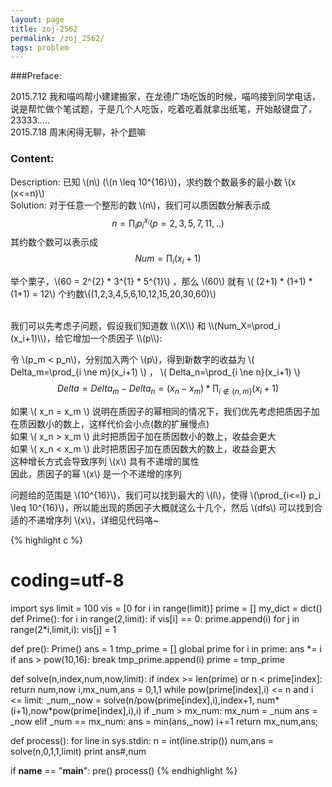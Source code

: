 ```yaml
---
layout: page
title: zoj-2562
permalink: /zoj_2562/
tags: problem
---
```


<script type="text/javascript" src="http://cdn.mathjax.org/mathjax/latest/MathJax.js?config=default"></script>

###Preface:

2015.7.12 我和喵呜帮小建建搬家，在龙德广场吃饭的时候，喵呜接到同学电话，说是帮忙做个笔试题，于是几个人吃饭，吃着吃着就拿出纸笔，开始敲键盘了，23333.....   
2015.7.18 周末闲得无聊，补个[题](http://acm.zju.edu.cn/onlinejudge/showProblem.do?problemId=1562)嘛


### Content:
Description:
已知 \\(n\\) (\\(n \leq 10^{16}\\))，求约数个数最多的最小数 \\(x (x<=n)\\)   
Solution:
对于任意一个整形的数 \\(n\\)，我们可以质因数分解表示成   
$$
n=\prod_i p_i^{x_i} (p=2,3,5,7,11,..)
$$
其约数个数可以表示成   
$$
    Num=\prod_i (x_i+1)
$$

举个栗子，\\(60 = 2^{2} * 3^{1} * 5^{1}\\) ，那么 \\(60\\) 就有 \\( (2+1) * (1+1) * (1+1) = 12\\) 个约数\\((1,2,3,4,5,6,10,12,15,20,30,60)\\)   

<br>
我们可以先考虑子问题，假设我们知道数 \\(X\\) 和 \\(Num_X=\prod_i (x_i+1)\\)，给它增加一个质因子 \\(p\\):   

令 \\(p_m < p_n\\)，分别加入两个 \\(p\\)，得到新数字的收益为 \\( Delta_m=\prod\_{i \ne m}(x_i+1) \\) ， \\( Delta_n=\prod\_{i \ne n}(x_i+1) \\)   
$$
    Delta=Delta_m-Delta_n
    =(x_n-x_m)*\prod_{i\not\in\{n,m\}}(x_i+1)
$$

如果 \\( x_n = x_m \\) 说明在质因子的幂相同的情况下，我们优先考虑把质因子加在质因数小的数上，这样代价会小点(数的扩展慢点)    
如果 \\( x_n > x_m \\) 此时把质因子加在质因数小的数上，收益会更大   
如果 \\( x_n < x_m \\) 此时把质因子加在质因数大的数上，收益会更大   
这种增长方式会导致序列 \\(x\\) 具有不递增的属性  
因此，质因子的幂 \\(x\\) 是一个不递增的序列    

问题给的范围是 \\(10^{16}\\)，我们可以找到最大的 \\(I\\)，使得 \\(\prod_{i<=I} p_i \leq 10^{16}\\)，所以能出现的质因子大概就这么十几个，然后 \\(dfs\\) 可以找到合适的不递增序列 \\(x\\)，详细见代码咯~   

{% highlight c %}
# coding=utf-8
import sys
limit = 100
vis = [0 for i in range(limit)]
prime = []
my_dict = dict()
def Prime():
	for i in range(2,limit):
		if vis[i] == 0:
			prime.append(i)
			for j in range(2*i,limit,i):
				vis[j] = 1

def pre():
	Prime()
	ans = 1
	tmp_prime = []
	global prime
	for i in prime:
		ans *= i
		if ans > pow(10,16):
			break
		tmp_prime.append(i)
	prime = tmp_prime

def solve(n,index,num,now,limit):
	if index >= len(prime) or n < prime[index]:
		return num,now
	i,mx_num,ans = 0,1,1
	while pow(prime[index],i) <= n and i <= limit:
		_num,_now = solve(n/pow(prime[index],i),index+1,
			num*(i+1),now*pow(prime[index],i),i)
		if _num > mx_num:
			mx_num = _num
			ans = _now
		elif _num == mx_num:
			ans = min(ans,_now)
		i+=1
	return mx_num,ans;

def process():
	for line in sys.stdin:
		n = int(line.strip())
		num,ans = solve(n,0,1,1,limit)
		print ans#,num

if __name__ == "__main__":
	pre()
	process()
{% endhighlight %}